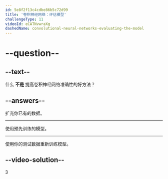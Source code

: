 ```yaml
---
id: 5e8f2f13c4cdbe86b5c72d99
title: '卷积神经网络：评估模型'
challengeType: 11
videoId: eCATNvwraXg
dashedName: convolutional-neural-networks-evaluating-the-model
---
```


# --question--

## --text--

什么 **不是** 提高卷积神经网络准确性的好方法？

## --answers--

扩充你已有的数据。

---

使用预先训练的模型。

---

使用你的测试数据重新训练模型。

## --video-solution--

3

